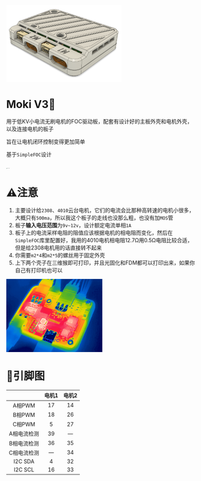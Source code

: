 <img src="\老版本文件\渲染\屏幕截图 2023-01-29 010049.png" alt="DSC00181" style="zoom:30%;" />

# Moki V3🦄

用于低KV小电流无刷电机的FOC驱动板，配套有设计好的主板外壳和电机外壳，以及连接电机的板子

旨在让电机闭环控制变得更加简单

基于`SimpleFOC`设计

<img src="C:\Users\源源\Desktop\Moki\图片\DSC00406.JPG" alt="DSC00406" style="zoom:10%;" />

# ⚠️注意

1. 主要设计给`2308`、`4010`云台电机，它们的电流会比那种高转速的电机小很多，大概只有`500ma`，所以我这个板子的走线也没那么粗，也没有加`MOS`管
2. 板子**输入电压范围**为`9v~12v`，设计额定电流单相`1A`
3. 板子上的电流采样电阻的阻值应该根据电机的相电阻而变化，然后在`SimpleFOC`库里配置好，我用的4010电机相电阻12.7Ω用0.5Ω电阻比较合适，但是给2308电机用的话直接转不起来
4. 你需要`m2*4`和`m2*5`的螺丝用于固定外壳
5. 上下两个壳子在三维猴即可打印，并且光固化和FDM都可以打印出来，如果你自己有打印机也可以

<img src="图片\2023-02-08-14-50-58.png" alt="2023-02-08-14-50-58" style="zoom: 25%;" />

# 🙌引脚图

|             | 电机1 | 电机2 |
| :---------: | :---: | :---: |
|   A相PWM    |  17   |  14   |
|   B相PWM    |  18   |  26   |
|   C相PWM    |   5   |  27   |
| A相电流检测 |  39   |   —   |
| B相电流检测 |  36   |  35   |
| C相电流检测 |   —   |  34   |
|  I2C  SDA   |   4   |  32   |
|  I2C  SCL   |  16   |  33   |
